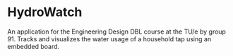 # HydroWatch
An application for the Engineering Design DBL course at the TU/e by group 91. Tracks and visualizes the water usage of a household tap using an embedded board.
